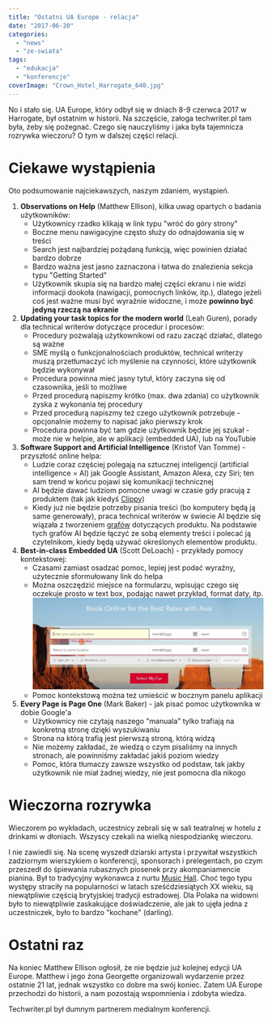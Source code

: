 ```yaml
---
title: "Ostatni UA Europe - relacja"
date: "2017-06-20"
categories:
  - "news"
  - "ze-swiata"
tags:
  - "edukacja"
  - "konferencje"
coverImage: "Crown_Hotel_Harrogate_640.jpg"
---
```


No i stało się. UA Europe, który odbył się w dniach 8-9 czerwca 2017 w Harrogate, był ostatnim w historii. Na szczęście, załoga techwriter.pl tam była, żeby się pożegnać. Czego się nauczyliśmy i jaka była tajemnicza rozrywka wieczoru? O tym w dalszej części relacji.

# Ciekawe wystąpienia

Oto podsumowanie najciekawszych, naszym zdaniem, wystąpień.

1. **Observations on Help** (Matthew Ellison), kilka uwag opartych o badania użytkowników:
   - Użytkownicy rzadko klikają w link typu "wróć do góry strony"
   - Boczne menu nawigacyjne często służy do odnajdowania się w treści
   - Search jest najbardziej pożądaną funkcją, więc powinien działać bardzo dobrze
   - Bardzo ważna jest jasno zaznaczona i łatwa do znalezienia sekcja typu "Getting Started"
   - Użytkownik skupia się na bardzo małej części ekranu i nie widzi informacji dookoła (nawigacji, pomocnych linków, itp.), dlatego jeżeli coś jest ważne musi być wyraźnie widoczne, i może **powinno być jedyną rzeczą na ekranie**
2. **Updating your task topics for the modern world** (Leah Guren), porady dla technical writerów dotyczące procedur i procesów:
   - Procedury pozwalają użytkownikowi od razu zacząć działać, dlatego są ważne
   - SME myślą o funkcjonalnościach produktów, technical writerzy muszą przetłumaczyć ich myślenie na czynności, które użytkownik będzie wykonywał
   - Procedura powinna mieć jasny tytuł, który zaczyna się od czasownika, jeśli to możliwe
   - Przed procedurą napiszmy krótko (max. dwa zdania) co użytkownik zyska z wykonania tej procedury
   - Przed procedurą napiszmy też czego użytkownik potrzebuje - opcjonalnie możemy to napisać jako pierwszy krok
   - Procedura powinna być tam gdzie użytkownik będzie jej szukał - może nie w helpie, ale w aplikacji (embedded UA), lub na YouTubie
3. **Software Support and Artificial Intelligence** (Kristof Van Tomme) - przyszłość online helpa:
   - Ludzie coraz częściej polegają na sztucznej inteligencji (artificial intelligence = AI) jak Google Assistant, Amazon Alexa, czy Siri; ten sam trend w końcu pojawi się komunikacji technicznej
   - AI będzie dawać ludziom pomocne uwagi w czasie gdy pracują z produktem (tak jak kiedyś [Clippy](https://en.wikipedia.org/wiki/Office_Assistant))
   - Kiedy już nie będzie potrzeby pisania treści (bo komputery będą ją same generowały), praca technical writerów w świecie AI będzie się wiązała z tworzeniem [grafów](https://en.wikipedia.org/wiki/Graph_database) dotyczących produktu. Na podstawie tych grafów AI będzie łączyć ze sobą elementy treści i polecać ją czytelnikom, kiedy będą używać określonych elementów produktu.
4. **Best-in-class Embedded UA** (Scott DeLoach) - przykłady pomocy kontekstowej:
   - Czasami zamiast osadzać pomoc, lepiej jest podać wyraźny, użytecznie sformułowany link do helpa
   - Można oszczędzić miejsce na formularzu, wpisując czego się oczekuje prosto w text box, podając nawet przykład, format daty, itp. [![formularz z podpowiedziami w polach tekstowych](images/form-data-1024x407.png)](http://techwriter.pl/wp-content/uploads/2017/06/form-data.png)
   - Pomoc kontekstową można też umieścić w bocznym panelu aplikacji
5. **Every Page is Page One** (Mark Baker) - jak pisać pomoc użytkownika w dobie Google'a
   - Użytkownicy nie czytają naszego "manuala" tylko trafiają na konkretną stronę dzięki wyszukiwaniu
   - Strona na którą trafią jest pierwszą stroną, którą widzą
   - Nie możemy zakładać, że wiedzą o czym pisaliśmy na innych stronach, ale powinniśmy zakładać jakiś poziom wiedzy
   - Pomoc, która tłumaczy zawsze wszystko od podstaw, tak jakby użytkownik nie miał żadnej wiedzy, nie jest pomocna dla nikogo

# Wieczorna rozrywka

Wieczorem po wykładach, uczestnicy zebrali się w sali teatralnej w hotelu z drinkami w dłoniach. Wszyscy czekali na wielką niespodziankę wieczoru.

I nie zawiedli się. Na scenę wyszedł dziarski artysta i przywitał wszystkich zadziornym wierszykiem o konferencji, sponsorach i prelegentach, po czym przeszedł do śpiewania rubasznych piosenek przy akompaniamencie pianina. Był to tradycyjny wykonawca z nurtu [Music Hall](https://en.wikipedia.org/wiki/Music_hall). Choć tego typu występy straciły na popularności w latach sześćdziesiątych XX wieku, są niewątpliwie częścią brytyjskiej tradycji estradowej. Dla Polaka na widowni było to niewątpliwie zaskakujące doświadczenie, ale jak to ujęła jedna z uczestniczek, było to bardzo "kochane" (darling).

# Ostatni raz

Na koniec Matthew Ellison ogłosił, że nie będzie już kolejnej edycji UA Europe. Matthew i jego żona Georgette organizowali wydarzenie przez ostatnie 21 lat, jednak wszystko co dobre ma swój koniec. Zatem UA Europe przechodzi do historii, a nam pozostają wspomnienia i zdobyta wiedza.

Techwriter.pl był dumnym partnerem medialnym konferencji.
